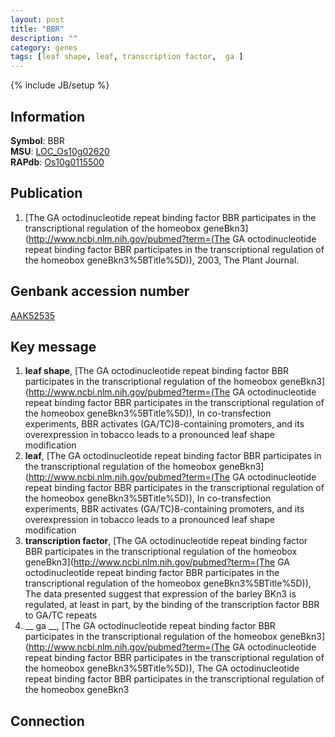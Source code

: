 ```yaml
---
layout: post
title: "BBR"
description: ""
category: genes
tags: [leaf shape, leaf, transcription factor,  ga ]
---
```

{% include JB/setup %}

## Information
__Symbol__: BBR  
__MSU__: [LOC_Os10g02620](http://rice.plantbiology.msu.edu/cgi-bin/ORF_infopage.cgi?orf=LOC_Os10g02620)  
__RAPdb__: [Os10g0115500](http://rapdb.dna.affrc.go.jp/viewer/gbrowse_details/irgsp1?name=Os10g0115500)  

## Publication
1. [The GA octodinucleotide repeat binding factor BBR participates in the transcriptional regulation of the homeobox geneBkn3](http://www.ncbi.nlm.nih.gov/pubmed?term=(The GA octodinucleotide repeat binding factor BBR participates in the transcriptional regulation of the homeobox geneBkn3%5BTitle%5D)), 2003, The Plant Journal.

## Genbank accession number
[AAK52535](http://www.ncbi.nlm.nih.gov/nuccore/AAK52535)

## Key message
1. __leaf shape__, [The GA octodinucleotide repeat binding factor BBR participates in the transcriptional regulation of the homeobox geneBkn3](http://www.ncbi.nlm.nih.gov/pubmed?term=(The GA octodinucleotide repeat binding factor BBR participates in the transcriptional regulation of the homeobox geneBkn3%5BTitle%5D)),  In co-transfection experiments, BBR activates (GA/TC)8-containing promoters, and its overexpression in tobacco leads to a pronounced leaf shape modification
2. __leaf__, [The GA octodinucleotide repeat binding factor BBR participates in the transcriptional regulation of the homeobox geneBkn3](http://www.ncbi.nlm.nih.gov/pubmed?term=(The GA octodinucleotide repeat binding factor BBR participates in the transcriptional regulation of the homeobox geneBkn3%5BTitle%5D)),  In co-transfection experiments, BBR activates (GA/TC)8-containing promoters, and its overexpression in tobacco leads to a pronounced leaf shape modification
3. __transcription factor__, [The GA octodinucleotide repeat binding factor BBR participates in the transcriptional regulation of the homeobox geneBkn3](http://www.ncbi.nlm.nih.gov/pubmed?term=(The GA octodinucleotide repeat binding factor BBR participates in the transcriptional regulation of the homeobox geneBkn3%5BTitle%5D)),  The data presented suggest that expression of the barley BKn3 is regulated, at least in part, by the binding of the transcription factor BBR to GA/TC repeats
4. __ ga __, [The GA octodinucleotide repeat binding factor BBR participates in the transcriptional regulation of the homeobox geneBkn3](http://www.ncbi.nlm.nih.gov/pubmed?term=(The GA octodinucleotide repeat binding factor BBR participates in the transcriptional regulation of the homeobox geneBkn3%5BTitle%5D)), The GA octodinucleotide repeat binding factor BBR participates in the transcriptional regulation of the homeobox geneBkn3

## Connection


